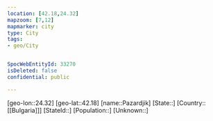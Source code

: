 ```yaml
---
location: [42.18,24.32]
mapzoom: [7,12] 
mapmarker: city 
type: City
tags:
- geo/City


SpocWebEntityId: 33270
isDeleted: false
confidential: public

---
```

[geo-lon::24.32]
[geo-lat::42.18]
[name::Pazardjik]
[State::]
[Country::[[Bulgaria]]]
[StateId::]
[Population::]
[Unknown::]

